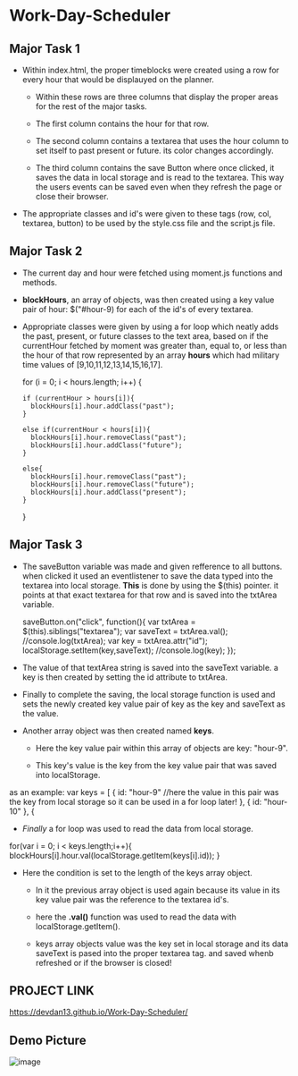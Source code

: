 # Work-Day-Scheduler

## Major Task 1

* Within index.html, the proper timeblocks were created using a row for every hour that would be displauyed on the planner.

    * Within these rows are three columns that display the proper areas for the rest of the major tasks.

    * The first column contains the hour for that row.

    * The second column contains a textarea that uses the hour column to set itself to past present or future.
      its color changes accordingly.
    
    * The third column contains the save Button where once clicked, it saves the data in local storage and is read to 
      the textarea.  This way the users events can be saved even when they refresh the page or close their browser.

* The appropriate classes and id's were given to these tags (row, col, textarea, button) to be used by the style.css file and the script.js file.

## Major Task 2

* The current day and hour were fetched using moment.js functions and methods.

* **blockHours**, an array of objects, was then created using a key value pair of hour: $("#hour-9) for each of the id's of every textarea.

* Appropriate classes were given by using a for loop which neatly adds the past, present, or future classes to the text area, based on if the currentHour fetched by moment
  was greater than, equal to, or less than the hour of that row represented by an array **hours** which had military time values of [9,10,11,12,13,14,15,16,17].

    for (i = 0; i < hours.length; i++) {

      if (currentHour > hours[i]){
        blockHours[i].hour.addClass("past");
      }

      else if(currentHour < hours[i]){
        blockHours[i].hour.removeClass("past");
        blockHours[i].hour.addClass("future");
      }

      else{
        blockHours[i].hour.removeClass("past");
        blockHours[i].hour.removeClass("future");
        blockHours[i].hour.addClass("present");
      }
    }

## Major Task 3

* The saveButton variable was made and given refference to all buttons.  when clicked it used an eventlistener to save the data typed into the textarea 
  into local storage.  **This** is done by using the $(this) pointer.  it points at that exact textarea for that row and is saved into the txtArea variable.

  saveButton.on("click", function(){
      var txtArea = $(this).siblings("textarea");
      var saveText = txtArea.val();
      //console.log(txtArea);
      var key = txtArea.attr("id");
      localStorage.setItem(key,saveText);
      //console.log(key);
    });

* The value of that textArea string is saved into the saveText variable. a key is then created by setting the id attribute to txtArea.

* Finally to complete the saving, the local storage function is used and sets the newly created key value pair of key as the key and saveText as the value.

* Another array object was then created named **keys**.

    * Here the key value pair within this array of objects are key: "hour-9".  

    * This key's value is the key from the key value pair that was saved into localStorage.

as an example:   var keys = [
                {
                    id: "hour-9"       //here the value in this pair was the key from local storage so it can be used in a for loop later!
                },
                {
                    id: "hour-10"
                },
                 {

* *Finally* a for loop was used to read the data from local storage.

for(var i = 0; i < keys.length;i++){
      blockHours[i].hour.val(localStorage.getItem(keys[i].id));
    }

* Here the condition is set to the length of the keys array object.

    * In it the previous array object is used again because its value in its key value pair was the reference to the textarea id's.

    * here the **.val()** function was used to read the data with localStorage.getItem().  

    * keys array objects value was the key set in local storage and its data saveText is pased into the proper textarea tag. 
      and saved whenb refreshed or if the browser is closed!


## PROJECT LINK

https://devdan13.github.io/Work-Day-Scheduler/

## Demo Picture

![image](https://user-images.githubusercontent.com/69943020/96529172-75542880-1252-11eb-8036-764f1c598746.png)